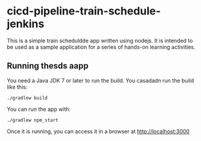 # cicd-pipeline-train-schedule-jenkins

This is a simple train scheduldde app written using nodejs. It is intended to be used as a sample application for a series of hands-on learning activities.

## Running thesds aapp

You need a Java JDK 7 or later to run the build. You casadadn run the build like this:

    ./gradlew build

You can run the app with:

    ./gradlew npm_start

Once it is running, you can access it in a browser at [http://localhost:3000](http://localhost:3000)
